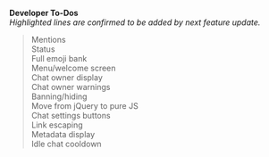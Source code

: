   <b>Developer To-Dos</b>
  <br>
  <em>Highlighted lines are confirmed to be added by next feature update.</em>

 > Mentions<br>
Status<br>
Full emoji bank<br>
 > Menu/welcome screen<br>
 > Chat owner display<br>
 > Chat owner warnings<br>
Banning/hiding<br>
Move from jQuery to pure JS<br>
 > Chat settings buttons<br>
Link escaping<br>
 > Metadata display<br>
 > Idle chat cooldown<br>
